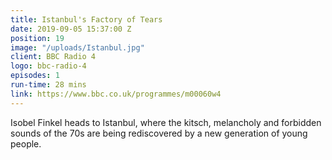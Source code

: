 ```yaml
---
title: Istanbul's Factory of Tears
date: 2019-09-05 15:37:00 Z
position: 19
image: "/uploads/Istanbul.jpg"
client: BBC Radio 4
logo: bbc-radio-4
episodes: 1
run-time: 28 mins
link: https://www.bbc.co.uk/programmes/m00060w4
---
```


Isobel Finkel heads to Istanbul, where the kitsch, melancholy and forbidden sounds of the 70s are being rediscovered by a new generation of young people.